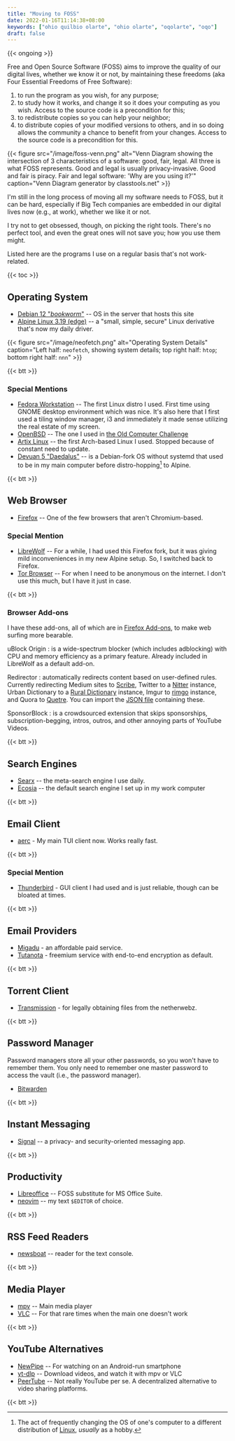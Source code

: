 ```yaml
---
title: "Moving to FOSS"
date: 2022-01-16T11:14:38+08:00
keywords: ["ohio quilbio olarte", "ohio olarte", "oqolarte", "oqo"]
draft: false
---
```

{{< ongoing >}}

Free and Open Source Software (FOSS) aims to improve the quality of our
digital lives, whether we know it or not, by maintaining these freedoms
(aka Four Essential Freedoms of Free Software):

1. to run the program as you wish, for any purpose;
1. to study how it works, and change it so it does your computing as you wish.
   Access to the source code is a precondition for this;
1. to redistribute copies so you can help your neighbor;
1. to distribute copies of your modified versions to others, and in so doing
   allows the community a chance to benefit from your changes. Access to the
   source code is a precondition for this.


{{< figure src="/image/foss-venn.png" alt="Venn Diagram showing the intersection of 3 characteristics of a software: good, fair, legal. All three is what FOSS represents. Good and legal is usually privacy-invasive. Good and fair is piracy. Fair and legal software: 'Why are you using it?'" caption="Venn Diagram generator by classtools.net" >}}

I'm still in the long process of moving all my software needs to FOSS,
but it can be hard, especially if Big Tech companies
are embedded in our digital lives now (e.g., at work),
whether we like it or not.

I try not to get obsessed, though, on picking the right tools.
There's no perfect tool, and even the great ones will not save you;
how you use them might.

Listed here are the programs I use on a regular basis
that's not work-related.

{{< toc >}}
## Operating System

- [Debian 12 "*bookworm*"](https://www.debian.org/News/2023/20230610) -- OS in the server that
  hosts this site
- [Alpine Linux 3.19 (edge)](https://alpinelinux.org) -- a "small, simple, secure" Linux derivative that's now my daily driver.

{{< figure src="/image/neofetch.png" alt="Operating System Details" caption="Left half: `neofetch`, showing system details; top right half: `htop`; bottom right half: `nnn`" >}}

{{< btt >}}
### Special Mentions
- [Fedora Workstation](https://getfedora.org/en/workstation/) --
The first Linux distro I used.
First time using GNOME desktop environment which was nice.
It's also here that I first used a tiling window manager, i3
and immediately it made sense utilizing the real estate of my screen.
- [OpenBSD](https://www.openbsd.org/) -- The one I used in [the Old Computer Challenge](/old-computer)
- [Artix Linux](https://artixlinux.org/) -- the first Arch-based Linux
  I used. Stopped because of constant need to update.
- [Devuan 5 "Daedalus"](https://www.devuan.org/os/announce/daedalus-release-announce-2023-08-14) -- is a Debian-fork OS without systemd that used to be in my main computer before distro-hopping[^distro-hopping] to Alpine.

[^distro-hopping]: The act of frequently changing the OS of one's
computer to a different distribution of [Linux](https://en.wikipedia.org/wiki/Linux), *usually* as a hobby.

{{< btt >}}
## Web Browser

- [Firefox](https://www.mozilla.org/en-US/firefox/new/) -- One of the
  few browsers that aren't Chromium-based.

### Special Mention

- [LibreWolf](https://librewolf.net) -- For a while, I had used this
  Firefox fork, but it was giving mild inconveniences in my new Alpine
  setup. So, I switched back to Firefox.
- [Tor Browser](https://www.torproject.org) -- For when I need to be
  anonymous on the internet.
I don't use this much,
but I have it just in case.

{{< btt >}}
### Browser Add-ons
I have these add-ons, all of which are in [Firefox Add-ons](https://addons.mozilla.org/en-US/firefox/),
to make web surfing more bearable.

uBlock Origin
: is a wide-spectrum blocker
(which includes adblocking)
with CPU and memory efficiency as a primary feature.
Already included in LibreWolf as a default add-on.

Redirector
: automatically redirects content based on user-defined rules.
Currently redirecting Medium sites to [Scribe](https://scribe.rip),
Twitter to a [Nitter](https://nitter.kavin.rocks) instance,
Urban Dictionary to a [Rural Dictionary](https://codeberg.org/zortazert/rural-dictionary#headline-2)
instance,
Imgur to
[rimgo](https://codeberg.org/video-prize-ranch/rimgo#user-content-instances)
instance,
and Quora to [Quetre](https://github.com/zyachel/quetre#instances).
You can import the [JSON file](/Redirector.json) containing these.

SponsorBlock
: is a crowdsourced extension that skips sponsorships, subscription-begging, intros, outros, and
other annoying parts of YouTube Videos.

{{< btt >}}

## Search Engines
- [Searx](https://searx.be/) -- the meta-search engine I use daily.
- [Ecosia](https://www.ecosia.org/) -- the default search engine I set up
  in my work computer

{{< btt >}}
## Email Client

- [aerc](https://aerc-mail.org) - My main TUI client now.
Works really fast.

{{< btt >}}

### Special Mention

- [Thunderbird](https://www.thunderbird.net/) - GUI client I had
  used and is just reliable, though can be bloated at times.

{{< btt >}}

## Email Providers

- [Migadu](https://www.migadu.com/) - an affordable paid service.
- [Tutanota](https://tutanota.com/) - freemium service with end-to-end
  encryption as default.

{{< btt >}}
## Torrent Client

- [Transmission](https://transmissionbt.com/) - for legally obtaining
  files from the netherwebz.

{{< btt >}}
## Password Manager

Password managers store all your other passwords, so you won't have to remember
them.
You only need to remember one master password to access the vault (i.e., the
password manager).

- [Bitwarden](https://bitwarden.com/)

{{< btt >}}

## Instant Messaging

- [Signal](https://signal.org/) -- a privacy- and security-oriented
  messaging app.

{{< btt >}}
## Productivity
- [Libreoffice](https://www.libreoffice.org/) -- FOSS substitute for MS Office
  Suite.
- [neovim](https://neovim.io) -- my text `$EDITOR` of choice.

{{< btt >}}
## RSS Feed Readers
- [newsboat](https://newsboat.org/) -- reader for the text console.

{{< btt >}}
## Media Player
- [mpv](https://mpv.io) -- Main media player
- [VLC](https://www.videolan.org/) -- For that rare times when the main one
  doesn't work

{{< btt >}}
## YouTube Alternatives
- [NewPipe](https://newpipe.net/) -- For watching on an Android-run smartphone
- [yt-dlp](https://github.com/yt-dlp/yt-dlp) -- Download videos,
and watch it with mpv or VLC
- [PeerTube](https://joinpeertube.org/) -- Not really YouTube per se.
A decentralized alternative to video sharing platforms.

{{< btt >}}

